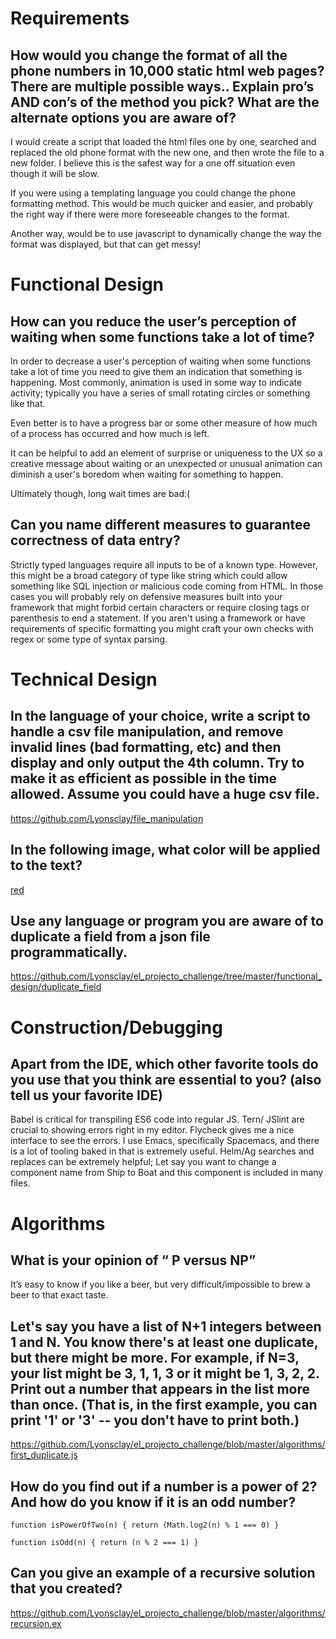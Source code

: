 # Requirements

## How would you change the format of all the phone numbers in 10,000 static html web pages? There are multiple possible ways.. Explain pro’s AND con’s of the method you pick? What are the alternate options you are aware of?

I would create a script that loaded the html files one by one, searched and replaced the old phone format with the new one, and then wrote the file to a new folder. I believe this is the safest way for a one off situation even though it will be slow.

If you were using a templating language you could change the phone formatting method. This would be much quicker and easier, and probably the right way if there were more foreseeable changes to the format.  

Another way, would be to use javascript to dynamically change the way the format was displayed, but that can get messy!

# Functional Design

##  How can you reduce the user’s perception of waiting when some functions take a lot of time?

In order to decrease a user's perception of waiting when some functions take a lot of time you need to give them an indication that something is happening. Most commonly, animation is used in some way to indicate activity; typically you have a series of small rotating circles or something like that.

Even better is to have a progress bar or some other measure of how much of a process has occurred and how much is left.

It can be helpful to add an element of surprise or uniqueness to the UX so a creative message about waiting or an unexpected or unusual animation can diminish a user's boredom when waiting for something to happen. 

Ultimately though, long wait times are bad:(

## Can you name different measures to guarantee correctness of data entry?

Strictly typed languages require all inputs to be of a known type. However, this might be a broad category of type like string which could allow something like SQL injection or malicious code coming from HTML. In those cases you will probably rely on defensive measures built into your framework that might forbid certain characters or require closing tags or parenthesis to end a statement. If you aren't using a framework or have requirements of specific formatting you might craft your own checks with regex or some type of syntax parsing. 

# Technical Design

##  In the language of your choice, write a script to handle a csv file manipulation, and remove invalid lines (bad formatting, etc) and then display and only output the 4th column. Try to make it as efficient as possible in the time allowed. Assume you could have a huge csv file.

https://github.com/Lyonsclay/file_manipulation

##  In the following image, what color will be applied to the text?

[red](http://htmlpreview.github.io/?https://github.com/Lyonsclay/el_projecto_challenge/blob/master/algorithms/text_color.html
)
##  Use any language or program you are aware of to duplicate a field from a json file programmatically.

https://github.com/Lyonsclay/el_projecto_challenge/tree/master/functional_design/duplicate_field

# Construction/Debugging

##  Apart from the IDE, which other favorite tools do you use that you think are essential to you? (also tell us your favorite IDE)

Babel is critical for transpiling ES6 code into regular JS. Tern/ JSlint are crucial to showing errors right in my editor. Flycheck gives me a nice interface to see the errors. 
I use Emacs, specifically Spacemacs, and there is a lot of tooling baked in that is extremely useful. Helm/Ag searches and replaces can be extremely helpful; Let say you want to change a component name from Ship to Boat and this component is included in many files. 

# Algorithms
  
##  What is your opinion of “ P versus NP”

It’s easy to know if you like a beer, but very difficult/impossible to brew a beer to that exact taste.

##  Let's say you have a list of N+1 integers between 1 and N. You know there's at least one duplicate, but there might be more. For example, if N=3, your list might be 3, 1, 1, 3 or it might be 1, 3, 2, 2. Print out a number that appears in the list more than once. (That is, in the first example, you can print '1' or '3' -- you don't have to print both.)

https://github.com/Lyonsclay/el_projecto_challenge/blob/master/algorithms/first_duplicate.js

##  How do you find out if a number is a power of 2? And how do you know if it is an odd number?

`function isPowerOfTwo(n) { return (Math.log2(n) % 1 === 0) }`

`function isOdd(n) { return (n % 2 === 1) }`

##  Can you give an example of a recursive solution that you created?

https://github.com/Lyonsclay/el_projecto_challenge/blob/master/algorithms/recursion.ex

